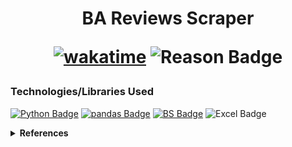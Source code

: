  <h1 align="center"> BA Reviews Scraper

 <!--

 ![Created Badge](https://badges.pufler.dev/created/sumaiyakawsar/BA_reviews_scraping?&style=plastic&color=black&labelColor=1AEE0B) 
 ![Updated Badge](https://badges.pufler.dev/updated/sumaiyakawsar/BA_reviews_scraping?&style=plastic&color=black&labelColor=0004FF) ![Visits Badge](https://badges.pufler.dev/visits/sumaiyakawsar/BA_reviews_scraping?&style=plastic&color=black&labelColor=BF3F41)-->
 
 [![wakatime](https://wakatime.com/badge/github/sumaiyakawsar/BA_reviews_scraping.svg)](https://wakatime.com/badge/github/sumaiyakawsar/BA_reviews_scraping)
![Reason Badge](https://img.shields.io/badge/Virtual_Internship_Project-10b981?style=plastic)

</h1>

### Technologies/Libraries Used
[![Python Badge](https://img.shields.io/badge/-Python-3776AB?style=flat&labelColor=black&logo=python&logoColor=3776AB)](https://docs.python.org/3/) 
[![pandas Badge](https://img.shields.io/badge/-Pandas-150458?style=flat&labelColor=black&logo=pandas&logoColor=150458)](https://pandas.pydata.org/pandas-docs/stable/user_guide/10min.html) 
[![BS Badge](https://img.shields.io/badge/-Beautiful_Soup-11303d?style=flat&labelColor=black&logoColor=11303d)](https://www.crummy.com/software/BeautifulSoup/bs4/doc/)
![Excel Badge](https://img.shields.io/badge/-Microsoft_Excel-217346?style=flat&labelColor=black&logo=microsoftexcel&logoColor=217346)


<details>
<summary><b>References</b></summary>

| Name                        | Repository Link                |
| ----------------------------| ---------------------------    |
| _Profile Badges_            | https://www.shields.io/        |
| _Years & Repos Counter_     | https://pufler.dev/git-badges/ |

</details>

